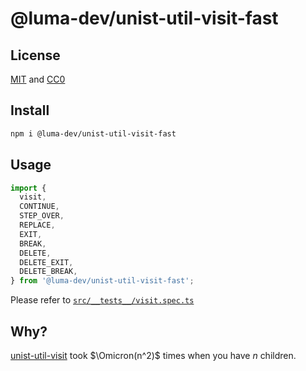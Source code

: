 # @luma-dev/unist-util-visit-fast

## License

[MIT](https://github.com/luma-dev/unist-util-visit-fast?tab=MIT-2-ov-file) and [CC0](https://github.com/luma-dev/unist-util-visit-fast?tab=CC0-1.0-1-ov-file)

## Install

```bash
npm i @luma-dev/unist-util-visit-fast
```

## Usage

```ts
import {
  visit,
  CONTINUE,
  STEP_OVER,
  REPLACE,
  EXIT,
  BREAK,
  DELETE,
  DELETE_EXIT,
  DELETE_BREAK,
} from '@luma-dev/unist-util-visit-fast';
```

Please refer to [`src/__tests__/visit.spec.ts`](src/__tests__/visit.spec.ts)

## Why?

[unist-util-visit](https://github.com/syntax-tree/unist-util-visit) took $\Omicron(n^2)$ times when you have $n$ children.
